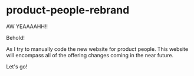 # product-people-rebrand

AW YEAAAAHH!!

Behold!

As I try to manually code the new website for product people. This website will encompass all of the offering changes coming in the near future.

Let's go!